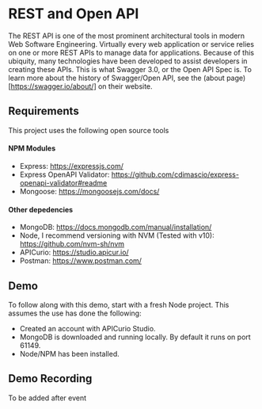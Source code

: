 # REST and Open API

The REST API is one of the most prominent architectural tools in modern Web Software Engineering. Virtually every web application or service relies on one or more REST APIs to manage data for applications. Because of this ubiquity, many technologies have been developed to assist developers in creating these APIs. This is what Swagger 3.0, or the Open API Spec is. To learn more about the history of Swagger/Open API, see the (about page)[https://swagger.io/about/] on their website.

## Requirements
This project uses the following open source tools

#### NPM Modules
- Express: https://expressjs.com/
- Express OpenAPI Validator: https://github.com/cdimascio/express-openapi-validator#readme
- Mongoose: https://mongoosejs.com/docs/ 

#### Other depedencies
- MongoDB: https://docs.mongodb.com/manual/installation/
- Node, I recommend versioning with NVM (Tested with v10): https://github.com/nvm-sh/nvm
- APICurio: https://studio.apicur.io/
- Postman: https://www.postman.com/

## Demo

To follow along with this demo, start with a fresh Node project. This assumes the use has done the following:

- Created an account with APICurio Studio.
- MongoDB is downloaded and running locally. By default it runs on port 61149.
- Node/NPM has been installed.

## Demo Recording
To be added after event